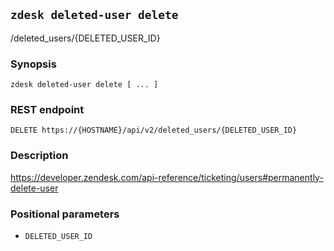 ## `zdesk deleted-user delete`

/deleted_users/{DELETED_USER_ID}

### Synopsis

    zdesk deleted-user delete [ ... ]

### REST endpoint

    DELETE https://{HOSTNAME}/api/v2/deleted_users/{DELETED_USER_ID}

### Description

https://developer.zendesk.com/api-reference/ticketing/users#permanently-delete-user

### Positional parameters

* `DELETED_USER_ID`

